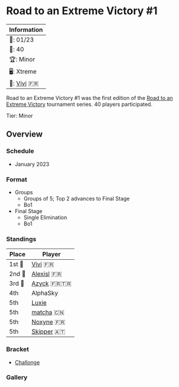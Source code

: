 # Road to an Extreme Victory #1

|Information|
|-|
|:calendar:: 01/23|
|:busts_in_silhouette:: 40|
|:trophy:: Minor|
|:desktop_computer:: Xtreme|
|:1st_place_medal:: [Vivi](../../players/french/vivi.md) :fr:|

Road to an Extreme Victory #1 was the first edition of the [Road to an Extreme Victory](rtaxvmain.md) tournament series.
40 players participated.

Tier: Minor

## Overview

### Schedule
- January 2023

### Format
- Groups
  - Groups of 5; Top 2 advances to Final Stage
  - Bo1
- Final Stage
  - Single Elimination
  - Bo1

### Standings

|Place|Player|
|-|-|
|1st :1st_place_medal:|[Vivi](../../players/french/vivi.md) :fr:|
|2nd :2nd_place_medal:|[Alexisl](../../players/french/alexisl.md) :fr:|
|3rd :3rd_place_medal:|[Azyck](../../players/french/azyck.md) :fr::tr:|
|4th|AlphaSky|
|5th|[Luxie](../../players/french/luxie.md)|
|5th|[matcha](../../players/chinese/matcha.md) :cn:|
|5th|[Noxyne](../../players/french/noxyne.md) :fr:|
|5th|[Skipper](../../players/austrian/skipper.md) :austria:|

### Bracket
- [Challonge](https://challonge.com/rtaxv1)

### Gallery
